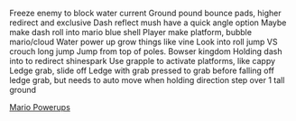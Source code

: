 


Freeze enemy to block water current 
Ground pound bounce pads, higher redirect and exclusive 
Dash reflect mush have a quick angle option 
Maybe make dash roll into mario blue shell 
Player make platform, bubble mario/cloud
Water power up grow things like vine 
Look into roll jump VS crouch long jump
Jump from top of poles. Bowser kingdom
Holding dash into to redirect shinespark
Use grapple to activate platforms, like cappy
Ledge grab, slide off Ledge with grab pressed to grab before falling off
ledge grab, but needs to auto move when holding direction
step over 1 tall ground


[Mario Powerups](https://www.mariowiki.com/List_of_power-ups)